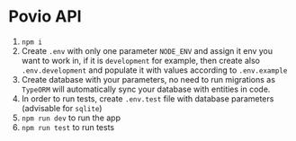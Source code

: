 # Povio API

1. `npm i`
2. Create `.env` with only one parameter `NODE_ENV` and assign it env you want to work in, 
if it is `development` for example, then create also `.env.development` and populate it with values according to `.env.example`
3. Create database with your parameters, no need to run migrations as `TypeORM` will automatically sync your database with entities in code.
4. In order to run tests, create `.env.test` file with database parameters (advisable for `sqlite`)
5. `npm run dev` to run the app
6. `npm run test` to run tests